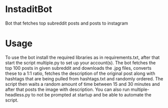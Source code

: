 # InstaditBot
 Bot that fetches top subreddit posts and posts to instagram
# Usage
To use the bot install the required libraries as in requirements.txt, after that start the script multiple.py to set up your account(s). The bot fetches the top 100 posts in given subreddit and downloads the .jpg files, converts these to a 1:1 ratio, fetches the description of the original post along with hashtags that are being pulled from hashtags.txt and randomly ordered. The script then waits a random amount of time between 15 and 30 minutes and after that posts the image with description. You can also run multiple-headless.py to not be prompted at startup and be able to automate the script.
